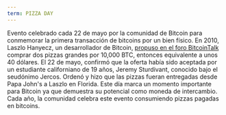 ```yaml
---
term: PIZZA DAY
---
```


Evento celebrado cada 22 de mayo por la comunidad de Bitcoin para conmemorar la primera transacción de bitcoins por un bien físico. En 2010, Laszlo Hanyecz, un desarrollador de Bitcoin, [propuso en el foro BitcoinTalk](https://bitcointalk.org/index.php?topic=137.msg1141#msg1141) comprar dos pizzas grandes por 10,000 BTC, entonces equivalente a unos 40 dólares. El 22 de mayo, confirmó que la oferta había sido aceptada por un estudiante californiano de 19 años, Jeremy Sturdivant, conocido bajo el seudónimo Jercos. Ordenó y hizo que las pizzas fueran entregadas desde Papa John's a Laszlo en Florida. Este día marca un momento importante para Bitcoin ya que demuestra su potencial como moneda de intercambio. Cada año, la comunidad celebra este evento consumiendo pizzas pagadas en bitcoins.